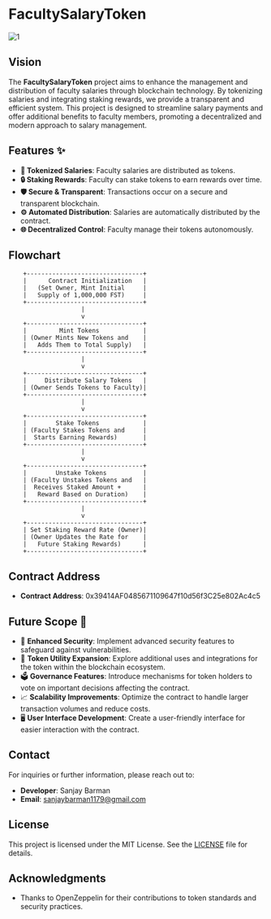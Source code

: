 # FacultySalaryToken
![1](https://github.com/user-attachments/assets/d6964274-5008-42a1-8899-bb617563b6fb)

## Vision

The **FacultySalaryToken** project aims to enhance the management and distribution of faculty salaries through blockchain technology. By tokenizing salaries and integrating staking rewards, we provide a transparent and efficient system. This project is designed to streamline salary payments and offer additional benefits to faculty members, promoting a decentralized and modern approach to salary management.

## Features ✨

- **💸 Tokenized Salaries**: Faculty salaries are distributed as tokens.
- **🔒 Staking Rewards**: Faculty can stake tokens to earn rewards over time.
- **🛡️ Secure & Transparent**: Transactions occur on a secure and transparent blockchain.
- **⚙️ Automated Distribution**: Salaries are automatically distributed by the contract.
- **🌐 Decentralized Control**: Faculty manage their tokens autonomously.

## Flowchart

        +--------------------------------+
        |      Contract Initialization   |
        |   (Set Owner, Mint Initial     |
        |   Supply of 1,000,000 FST)     |
        +--------------------------------+
                        |
                        v
        +--------------------------------+
        |         Mint Tokens            |
        | (Owner Mints New Tokens and    |
        |   Adds Them to Total Supply)   |
        +--------------------------------+
                        |
                        v
        +--------------------------------+
        |     Distribute Salary Tokens   |
        | (Owner Sends Tokens to Faculty)|
        +--------------------------------+
                        |
                        v
        +--------------------------------+
        |        Stake Tokens            |
        | (Faculty Stakes Tokens and     |
        |  Starts Earning Rewards)       |
        +--------------------------------+
                        |
                        v
        +--------------------------------+
        |        Unstake Tokens          |
        | (Faculty Unstakes Tokens and   |
        |  Receives Staked Amount +      |
        |   Reward Based on Duration)    |
        +--------------------------------+
                        |
                        v
        +--------------------------------+
        | Set Staking Reward Rate (Owner)|
        | (Owner Updates the Rate for    |
        |   Future Staking Rewards)      |
        +--------------------------------+


## Contract Address

- **Contract Address**: 0x39414AF0485671109647f10d56f3C25e802Ac4c5

## Future Scope 🔮

- 🔐 **Enhanced Security**: Implement advanced security features to safeguard against vulnerabilities.  
- 🚀 **Token Utility Expansion**: Explore additional uses and integrations for the token within the blockchain ecosystem.  
- 🗳️ **Governance Features**: Introduce mechanisms for token holders to vote on important decisions affecting the contract.  
- 📈 **Scalability Improvements**: Optimize the contract to handle larger transaction volumes and reduce costs.  
- 🖥️ **User Interface Development**: Create a user-friendly interface for easier interaction with the contract.

## Contact

For inquiries or further information, please reach out to:

- **Developer**: Sanjay Barman
- **Email**: [sanjaybarman1179@gmail.com](mailto:sanjaybarman1179@gmail.com)

## License

This project is licensed under the MIT License. See the [LICENSE](LICENSE) file for details.

## Acknowledgments

- Thanks to OpenZeppelin for their contributions to token standards and security practices.
